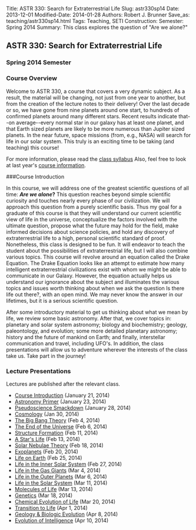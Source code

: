 Title: ASTR 330: Search for Extraterrestrial Life
Slug: astr330sp14
Date: 2013-12-01
Modified-Date: 2014-01-28
Authors: Robert J. Brunner
Save_as: teaching/astr330sp14.html
Tags: Teaching, SETI
Construction:
Semester: Spring 2014
Summary: This class explores the question of "Are we alone?"

## ASTR 330: Search for Extraterrestrial Life

### Spring 2014 Semester

### Course Overview

Welcome to ASTR 330, a course that covers a very dynamic subject. As a
result, the material will be changing, not just from one year to
another, but from the creation of the lecture notes to their delivery!
Over the last decade or so, we have gone from nine planets around one
start, to hundreds of confirmed planets around many different stars. Recent
results indicate that--on average--every normal star in our galaxy has at
least one planet, and that Earth sized planets are likely to be more
numerous than Jupiter sized planets. In the near future, space missions
(from, e.g., NASA) will search for life in our solar system. This truly
is an exciting time to be taking (and teaching) this course!

For more information, please read the [class
syllabus](/static/classes/astr330sp14/Syllabus.pdf) Also, feel free to
look at last year's [course
information]({filename}/pages/teaching/astr330sp13.md).

###Course Introduction

In this course, we will address one of the greatest scientific questions
of all time: **_Are we alone_?** This question reaches beyond simple
scientific curiosity and touches nearly every phase of our civilization.
We will approach this question from a purely scientific basis. Thus my
goal for a graduate of this course is that they will understand our
current scientific view of life in the universe, conceptualize the
factors involved with the ultimate question, propose what the future may
hold for the field, make informed decisions about science policies, and
hold any discovery of extraterrestrial life to a high, personal
scientific standard of proof.
Nonetheless, this class is designed to be
fun. It will endeavor to teach the student about the possibilities of
extraterrestrial life, but I will also combine various topics. This
course will revolve around an equation called the Drake Equation. The
Drake Equation looks like an attempt to estimate how many intelligent
extraterrestrial civilizations exist with whom we might be able to
communicate in our Galaxy. However, the equation actually helps us
understand our ignorance about the subject and illuminates the various
topics and issues worth thinking about when we ask the question Is there
life out there?, with an open mind. We may never know the answer in our
lifetimes, but it is a serious scientific question.

After some introductory material to get us thinking about what we mean
by life, we review some basic astronomy. After that, we cover topics in:
planetary and solar system astronomy; biology and biochemistry; geology,
paleontology, and evolution; some more detailed planetary astronomy;
history and the future of mankind on Earth; and finally, interstellar
communication and travel, including UFO's. In addition, the class
presentations will allow us to adventure wherever the interests of the
class take us. Take part in the journey!

### Lecture Presentations

Lectures are published after the relevant class.

- [Course Introduction](/static/classes/astr330sp14/Lecture1.pdf) (January 21, 2014)
- [Astronomy Primer](/static/classes/astr330sp14/Lecture3.pdf) (January 23, 2014)
- [Pseudoscience Smackdown](/static/classes/astr330sp14/Lecture3.pdf) (January 28, 2014)
- [Cosmology](/static/classes/astr330sp14/Lecture4.pdf) (Jan 30, 2014)
- [The Big Bang Theory](/static/classes/astr330sp14/Lecture5.pdf) (Feb 4, 2014)
- [The End of the Universe](/static/classes/astr330sp14/Lecture6.pdf) (Feb 6, 2014)
- [Structure Formation](/static/classes/astr330sp14/Lecture7.pdf) (Feb 11, 2014)
- [A Star's Life](/static/classes/astr330sp14/Lecture8.pdf) (Feb 13, 2014)
- [Solar Nebulae Theory](/static/classes/astr330sp14/Lecture9.pdf) (Feb 18, 2014)
- [Exoplanets](/static/classes/astr330sp14/Lecture10.pdf) (Feb 20, 2014)
- [Life on Earth](/static/classes/astr330sp14/Lecture11.pdf) (Feb 25, 2014)
- [Life in the Inner Solar System](/static/classes/astr330sp14/Lecture12.pdf) (Feb 27, 2014)
- [Life in the Gas Giants](/static/classes/astr330sp14/Lecture13.pdf) (Mar 4, 2014)
- [Life in the Outer Planets](/static/classes/astr330sp14/Lecture14.pdf) (Mar 6, 2014)
- [Life in the Solar System](/static/classes/astr330sp14/Lecture15.pdf) (Mar 11, 2014)
- [Molecules of Life](/static/classes/astr330sp14/Lecture16.pdf) (Mar 13, 2014)
- [Genetics](/static/classes/astr330sp14/Lecture17.pdf) (Mar 18, 2014)
- [Chemical Evolution of Life](/static/classes/astr330sp14/Lecture18.pdf) (Mar 20, 2014)
- [Transition to Life](/static/classes/astr330sp14/Lecture19.pdf) (Apr 1, 2014)
- [Geology & Biologic Evolution](/static/classes/astr330sp14/Lecture21.pdf) (Apr 8, 2014)
- [Evolution of Intelligence](/static/classes/astr330sp14/Lecture22.pdf) (Apr 10, 2014)

<!--

[Biological Evolution](/static/classes/astr330sp14/Lecture19.pdf) (Apr 1, 2014)
- [Origin of Intelligence](/static/classes/astr330sp14/Lecture20.pdf) (Apr 3, 2014)
- [Lifetime](/static/classes/astr330sp14/Lecture23.pdf) (Apr 15, 2014)
- [Communication](/static/classes/astr330sp14/Lecture24.pdf) (Apr 17, 2014)
- [Future of Civilization](/static/classes/astr330sp14/Lecture25.pdf) (Apr 22, 2014)
- [Rockets](/static/classes/astr330sp14/Lecture26.pdf) (Apr 24, 2014)
- [Space Travel](/static/classes/astr330sp14/Lecture27.pdf) (Apr 29, 2014)
- [Visitation](/static/classes/astr330sp14/Lecture28.pdf) (May 1, 2014)
- [Contact](/static/classes/astr330sp14/Lecture29.pdf) (May 6, 2014)
- Final Exam (May 9, 2014)

Note, I munged old HTML table data using this script:

sed 's/<td>//g' crap | sed 's/<\/td>//g' | 
    sed 's/<tr><a class="reference external" href="//g' | 
    sed 's/">Lecture.*<\/a>//g' | 
    sed 's/<\/tr>//g' | 
    awk 'BEGIN{FS="\n" ; RS="";} {print "["$3"]("$1") ("$2")" ; }' > a

This uses regex in SED (via the .*) and multiline records in awk (via FS
and RS redefinitions). 

-->